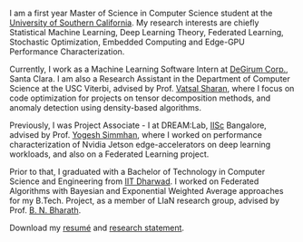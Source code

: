I am a first year Master of Science in Computer Science student at the <a href="https://www.cs.usc.edu/">University of Southern California</a>. My research interests are chiefly Statistical Machine Learning, Deep Learning Theory, Federated Learning, Stochastic Optimization, Embedded Computing and Edge-GPU Performance Characterization.

Currently, I work as a Machine Learning Software Intern at <a href="https://www.degirum.ai">DeGirum Corp.</a>, Santa Clara. I am also a Research Assistant in the Department of Computer Science at the USC Viterbi, advised by Prof. <a href="https://vatsalsharan.github.io/">Vatsal Sharan</a>, where I focus on code optimization for projects on tensor decomposition methods, and anomaly detection using density-based algorithms.

Previously, I was Project Associate - I at DREAM:Lab, <a href="https://iisc.ac.in/">IISc</a> Bangalore, advised by Prof. <a href="http://cds.iisc.ac.in/faculty/simmhan/">Yogesh Simmhan</a>, where I worked on performance characterization of Nvidia Jetson edge-accelerators on deep learning workloads, and also on a Federated Learning project.

Prior to that, I graduated with a Bachelor of Technology in Computer Science and Engineering from <a href="https://www.iitdh.ac.in/">IIT Dharwad</a>. I worked on Federated Algorithms with Bayesian and Exponential Weighted Average approaches for my B.Tech. Project, as a member of LIaN research group, advised by Prof. <a href="https://bnbharath.wordpress.com/">B. N. Bharath</a>.

 Download my <a href="https://ksanu1998.github.io/uploads/Sai_Anuroop_Kesanapalli_Resume.pdf">resumé</a> and <a href="https://ksanu1998.github.io/uploads/Sai_Anuroop_Kesanapalli_Research_Statement.pdf">research statement</a>.
